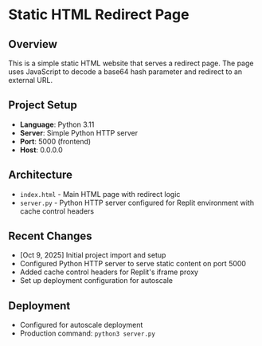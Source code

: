 # Static HTML Redirect Page

## Overview
This is a simple static HTML website that serves a redirect page. The page uses JavaScript to decode a base64 hash parameter and redirect to an external URL.

## Project Setup
- **Language**: Python 3.11
- **Server**: Simple Python HTTP server
- **Port**: 5000 (frontend)
- **Host**: 0.0.0.0

## Architecture
- `index.html` - Main HTML page with redirect logic
- `server.py` - Python HTTP server configured for Replit environment with cache control headers

## Recent Changes
- [Oct 9, 2025] Initial project import and setup
- Configured Python HTTP server to serve static content on port 5000
- Added cache control headers for Replit's iframe proxy
- Set up deployment configuration for autoscale

## Deployment
- Configured for autoscale deployment
- Production command: `python3 server.py`
